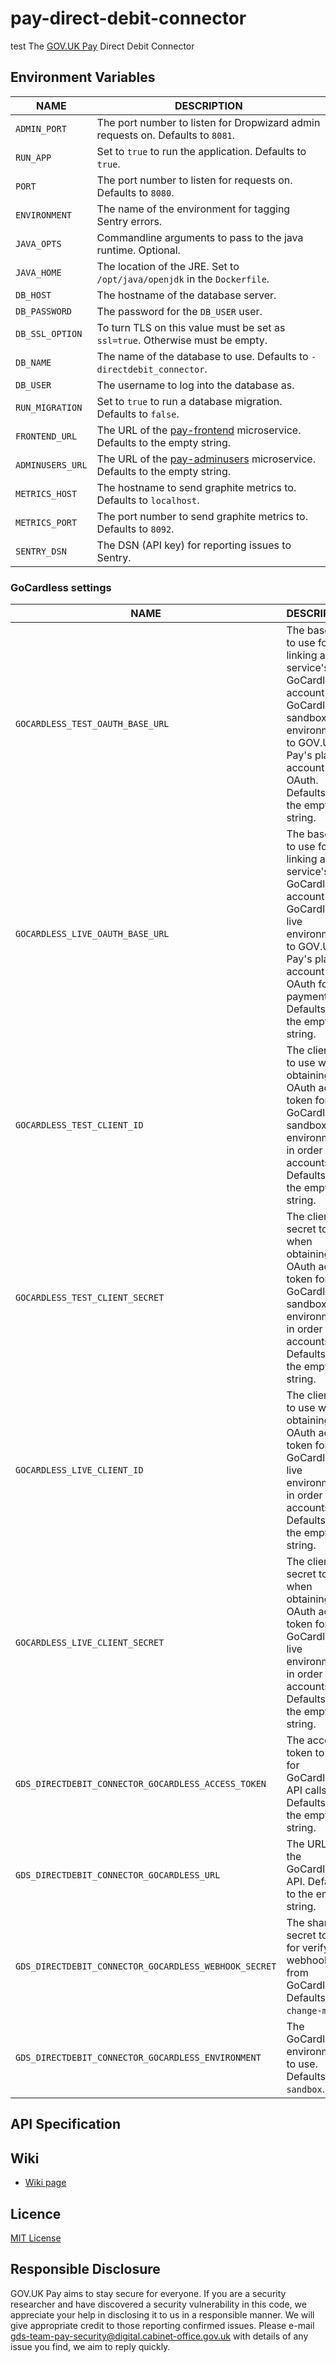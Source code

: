 # pay-direct-debit-connector
test
The [GOV.UK Pay](https://www.payments.service.gov.uk/) Direct Debit Connector

## Environment Variables

| NAME                    | DESCRIPTION                                                                    |
| ----------------------- | ------------------------------------------------------------------------------ |
| `ADMIN_PORT`            | The port number to listen for Dropwizard admin requests on. Defaults to `8081`. |
| `RUN_APP`               | Set to `true` to run the application. Defaults to `true`. |
| `PORT`                  | The port number to listen for requests on. Defaults to `8080`. |
| `ENVIRONMENT`           | The name of the environment for tagging Sentry errors. |
| `JAVA_OPTS`             | Commandline arguments to pass to the java runtime. Optional. |
| `JAVA_HOME`             | The location of the JRE. Set to `/opt/java/openjdk` in the `Dockerfile`. |
| `DB_HOST`               | The hostname of the database server. |
| `DB_PASSWORD`           | The password for the `DB_USER` user. |
| `DB_SSL_OPTION`         | To turn TLS on this value must be set as `ssl=true`. Otherwise must be empty. |
| `DB_NAME`               | The name of the database to use. Defaults to `-directdebit_connector`. |
| `DB_USER`               | The username to log into the database as. |
| `RUN_MIGRATION`         | Set to `true` to run a database migration. Defaults to `false`. |
| `FRONTEND_URL`          | The URL of the [pay-frontend](https://github.com/alphagov/pay-frontend) microservice. Defaults to the empty string. |
| `ADMINUSERS_URL`        | The URL of the [pay-adminusers](https://github.com/alphagov/pay-adminusers) microservice. Defaults to the empty string. |
| `METRICS_HOST`          | The hostname to send graphite metrics to. Defaults to `localhost`. |
| `METRICS_PORT`          | The port number to send graphite metrics to. Defaults to `8092`. |
| `SENTRY_DSN`            | The DSN (API key) for reporting issues to Sentry. |

### GoCardless settings

| NAME                                                  | DESCRIPTION                                                                    |
| ----------------------------------------------------- | ------------------------------------------------------------------------------ |
| `GOCARDLESS_TEST_OAUTH_BASE_URL`                      | The base URL to use for linking a service's GoCardless account in the GoCardless sandbox environment to GOV.UK Pay's platform account with OAuth. Defaults to the empty string. |
| `GOCARDLESS_LIVE_OAUTH_BASE_URL`                      | The base URL to use for linking a service's GoCardless account in the GoCardless live environment to GOV.UK Pay's platform account with OAuth for live payments. Defaults to the empty string. |
| `GOCARDLESS_TEST_CLIENT_ID`                           | The client ID to use when obtaining an OAuth access token for GoCardless's sandbox environment in order to link accounts. Defaults to the empty string. |
| `GOCARDLESS_TEST_CLIENT_SECRET`                       | The client secret to use when obtaining an OAuth access token for GoCardless's sandbox environment in order to link accounts. Defaults to the empty string. |
| `GOCARDLESS_LIVE_CLIENT_ID`                           | The client ID to use when obtaining an OAuth access token for GoCardless's live environment in order to link accounts. Defaults to the empty string. |
| `GOCARDLESS_LIVE_CLIENT_SECRET`                       | The client secret to use when obtaining an OAuth access token for GoCardless's live environment in order to link accounts. Defaults to the empty string. |
| `GDS_DIRECTDEBIT_CONNECTOR_GOCARDLESS_ACCESS_TOKEN`   | The access token to use for GoCardless API calls. Defaults to the empty string. |
| `GDS_DIRECTDEBIT_CONNECTOR_GOCARDLESS_URL`            | The URL to the GoCardless API. Defaults to the empty string. |
| `GDS_DIRECTDEBIT_CONNECTOR_GOCARDLESS_WEBHOOK_SECRET` | The shared secret to use for verifying webhook calls from GoCardless. Defaults to `change-me`. |
| `GDS_DIRECTDEBIT_CONNECTOR_GOCARDLESS_ENVIRONMENT`    | The GoCardless environment to use. Defaults to `sandbox`. |

## API Specification


## Wiki

- [Wiki page](https://github.com/alphagov/pay-direct-debit/wiki)

## Licence

[MIT License](LICENCE)

## Responsible Disclosure

GOV.UK Pay aims to stay secure for everyone. If you are a security researcher and have discovered a security vulnerability in this code, we appreciate your help in disclosing it to us in a responsible manner. We will give appropriate credit to those reporting confirmed issues. Please e-mail gds-team-pay-security@digital.cabinet-office.gov.uk with details of any issue you find, we aim to reply quickly.

